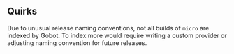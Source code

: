 ## Quirks

Due to unusual release naming conventions, not all builds of `micro` are indexed by Gobot. To index more would require writing a custom provider or adjusting naming convention for future releases.
